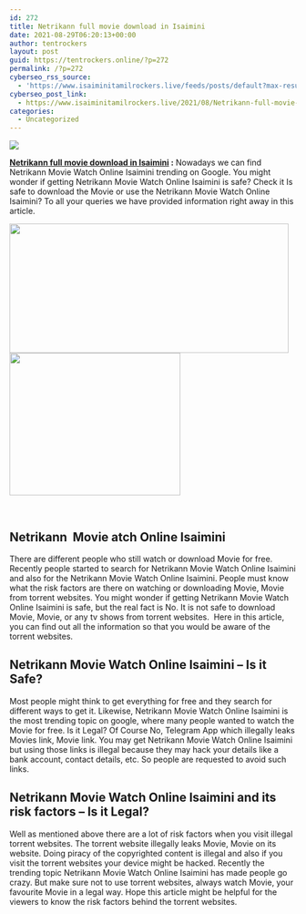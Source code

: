 ```yaml
---
id: 272
title: Netrikann full movie download in Isaimini
date: 2021-08-29T06:20:13+00:00
author: tentrockers
layout: post
guid: https://tentrockers.online/?p=272
permalink: /?p=272
cyberseo_rss_source:
  - 'https://www.isaiminitamilrockers.live/feeds/posts/default?max-results=150&start-index=1'
cyberseo_post_link:
  - https://www.isaiminitamilrockers.live/2021/08/Netrikann-full-movie-download-in-Isaimini.html
categories:
  - Uncategorized
---
```

<div class="media_block">
  <img src="https://1.bp.blogspot.com/-wUUtNoRHhYM/YRSKXXcDNcI/AAAAAAAABHg/Ar72zgt1uIwy2pmXfTuQbKGljREKOV5MgCLcBGAsYHQ/s72-w490-h227-c/netrikann.jpg" class="media_thumbnail" />
</div>

<meta content="Netrikann full movie download in Isaimini : Nowadays we can find Netrikann Movie Watch Online Isaimini trending on Google. You might wonde..." name="twitter:description" />

  


<center>
</center>

<span><b><a href="https://techsambavangal.in/netrikann-tamil-movie-online-2021/">Netrikann full movie download in Isaimini</a> :</b> Nowadays we can find Netrikann Movie Watch Online Isaimini trending on Google. You might wonder if getting Netrikann Movie Watch Online Isaimini is safe? Check it Is safe to download the Movie or use the Netrikann Movie Watch Online Isaimini? To all your queries we have provided information right away in this article.</span>

<div class="separator">
  <a href="https://1.bp.blogspot.com/-wUUtNoRHhYM/YRSKXXcDNcI/AAAAAAAABHg/Ar72zgt1uIwy2pmXfTuQbKGljREKOV5MgCLcBGAsYHQ/s600/netrikann.jpg"><img loading="lazy" border="0" data-original-height="338" data-original-width="600" height="227" src="https://1.bp.blogspot.com/-wUUtNoRHhYM/YRSKXXcDNcI/AAAAAAAABHg/Ar72zgt1uIwy2pmXfTuQbKGljREKOV5MgCLcBGAsYHQ/w490-h227/netrikann.jpg" width="490" /></a>
</div>



<div class="separator">
  <a href="https://www.tamilrockerz.online/netrikann-full-movie-download-in-isaimini/"><img loading="lazy" border="0" data-original-height="250" data-original-width="300" height="250" src="https://1.bp.blogspot.com/-nfbzYVobUik/YMlpOerzdgI/AAAAAAAAA3Y/aAupsOUs_WMY6Lv7R1OtZhI6OqaRh-YAwCPcBGAYYCw/s0/e854879156f0849f3d27a89db88ed039.png" width="300" /></a>
</div>

<span><br /></span><span id="docs-internal-guid-e9bfc984-7fff-358d-ccaa-9d3e5377da6e"></p> 

<h2 dir="ltr">
  <span>Netrikann&nbsp; Movie atch Online Isaimini</span>
</h2>

<p dir="ltr">
  <span>There are different people who still watch or download Movie for free. Recently people started to search for Netrikann Movie Watch Online Isaimini and also for the Netrikann Movie Watch Online Isaimini. People must know what the risk factors are there on watching or downloading Movie, Movie from torrent websites. You might wonder if getting Netrikann Movie Watch Online Isaimini is safe, but the real fact is No. It is not safe to download Movie, Movie, or any tv shows from torrent websites.&nbsp; Here in this article, you can find out all the information so that you would be aware of the torrent websites.</span>
</p>

<h2 dir="ltr">
  <span>Netrikann Movie Watch Online Isaimini </span><span>&#8211; </span><span>Is it Safe?</span>
</h2>

<p dir="ltr">
  <span>Most people might think to get everything for free and they search for different ways to get it. Likewise, Netrikann Movie Watch Online Isaimini is the most trending topic on google, where many people wanted to watch the Movie for free. Is it Legal? Of Course No, Telegram App which illegally leaks Movies link, Movie link. You may get Netrikann Movie Watch Online Isaimini but using those links is illegal because they may hack your details like a bank account, contact details, etc. So people are requested to avoid such links.</span>
</p>

<h2 dir="ltr">
  <span>Netrikann Movie Watch Online Isaimini and its risk factors </span><span>&#8211; Is it Legal?</span>
</h2>

<p dir="ltr">
  <span>Well as mentioned above there are a lot of risk factors when you visit illegal torrent websites. The torrent website illegally leaks Movie, Movie on its website. Doing piracy of the copyrighted content is illegal and also if you visit the torrent websites your device might be hacked. Recently the trending topic Netrikann Movie Watch Online Isaimini has made people go crazy. But make sure not to use torrent websites, always watch Movie, your favourite Movie in a legal way. Hope this article might be helpful for the viewers to know the risk factors behind the torrent websites.</span>
</p>

<p dir="ltr">
  <span>&nbsp;</span>
</p>

<p>
  </span><br /> 
  
  <center>
  </center>
</p>